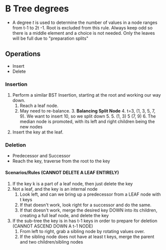 # B Tree degrees
- A degree *t* is used to determine the number of values in a node ranges from t-1 to 2t -1. Root is excluded from this rule. Always keep odd so there is a middle element and a choice is not needed. Only the leaves will be full due to "preparation splits"
## Operations
- Insert
- Delete
### Insertion
1. Perform a similar BST Insertion, starting at the root and working our way down.
	1. Reach a leaf node.
	2. May need to re-balance. 
		3. **Balancing Split Node**
		4. t=3, (1, 3, 5, 7, 9). We want to insert 10, so we split down 5.
		5. (1, 3) 5 (7, 9)
		6. The median node is promoted, with its left and right children being the new nodes
2. Insert the key at the leaf.

### Deletion
- Predecessor and Successor
- Reach the key, traverse from the root to the key
#### Scenarios/Rules (CANNOT DELETE A LEAF ENTIRELY)
1. If the key k is a part of a leaf node, then just delete the key
2. Not a leaf, and the key is an internal node
	1. Look left, and can we bring up a predecessor from a LEAF node with t keys
	2. If that doesn't work, look right for a successor and do the same.
	3. If that doesn't work, merge the desired key DOWN into its children, creating a full leaf node, and delete the key
3. If the sub-tree the key is in has t-1 keys in order to prepare for deletion (CANNOT ASCEND DOWN A t-1 NODE)
	1. From left to right, grab a sibling node by rotating values over.
	2. If the sibling node does not have at least t keys, merge the parent and two children/sibling nodes